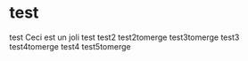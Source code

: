 # test
test
Ceci est un joli test
test2
test2tomerge
test3tomerge
test3
test4tomerge
test4
test5tomerge